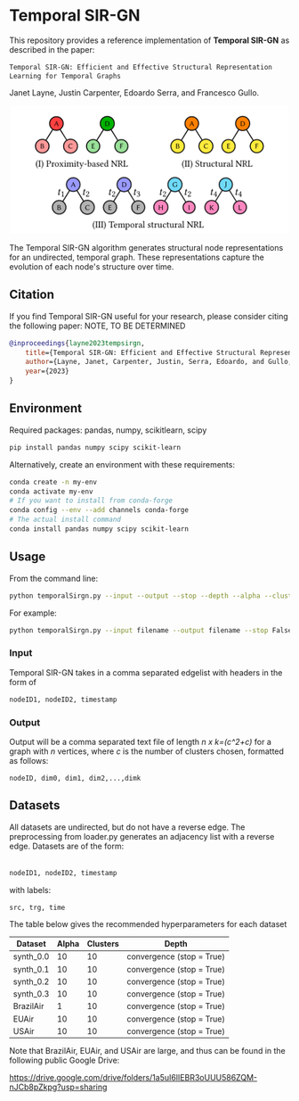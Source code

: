 # Temporal SIR-GN


This repository provides a reference implementation of **Temporal SIR-GN** as described in the paper:

    Temporal SIR-GN: Efficient and Effective Structural Representation Learning for Temporal Graphs

Janet Layne, Justin Carpenter, Edoardo Serra, and Francesco Gullo.

<p align="center"><img src="figs/temporalstructure.png" width="500"/></p>


The Temporal SIR-GN algorithm generates structural node representations for an undirected, temporal graph. These representations capture the evolution of each node's structure over time. 

## Citation
If you find Temporal SIR-GN useful for your research, please consider citing the following paper: NOTE, TO BE DETERMINED
```bibtex
@inproceedings{layne2023tempsirgn,
	title={Temporal SIR-GN: Efficient and Effective Structural Representation Learning for Temporal Graphs},
	author={Layne, Janet, Carpenter, Justin, Serra, Edoardo, and Gullo, Francesco},
	year={2023}
}
```

## Environment
Required packages: pandas, numpy, scikitlearn, scipy
```bash
pip install pandas numpy scipy scikit-learn

```  
Alternatively, create an environment with these requirements:
```bash
conda create -n my-env
conda activate my-env
# If you want to install from conda-forge
conda config --env --add channels conda-forge
# The actual install command
conda install pandas numpy scipy scikit-learn

```


## Usage
From the command line:
```bash
python temporalSirgn.py --input --output --stop --depth --alpha --clusters  
``` 

For example:


```bash
python temporalSirgn.py --input filename --output filename --stop False --depth 5 --alpha 10 --clusters 10 
```  

### Input
Temporal SIR-GN takes in a comma separated edgelist with headers in the form of <br>
```bash
nodeID1, nodeID2, timestamp
```

### Output

Output will be a comma separated text file of length *n x k=(c^2+c)* for a graph with *n* vertices, where *c* is the number of clusters chosen, formatted as follows: <br>
	
	nodeID, dim0, dim1, dim2,...,dimk


## Datasets
All datasets are undirected, but do not have a reverse edge. The preprocessing from loader.py generates an adjacency list with a reverse edge. Datasets are of the form:<br>
```bash

nodeID1, nodeID2, timestamp

```

with labels:<br>

    src, trg, time

The table below gives the recommended hyperparameters for each dataset

| Dataset   | Alpha    | Clusters | Depth |
|-------------|---------------------------------------------------------------------------|----------------|------------|
| synth_0.0     | 10 |    10   |   convergence (stop = True)    |
| synth_0.1  | 10 | 10     | convergence (stop = True)   |
| synth_0.2  | 10 |  10  |     convergence (stop = True)  |
| synth_0.3  |  10 |  10 |   convergence (stop = True) |
| BrazilAir |   1  |   10     |    convergence (stop = True)  |
| EUAir| 10 |   10   | convergence (stop = True)  |
| USAir   |  10 |    10     |   convergence (stop = True)  |

Note that BrazilAir, EUAir, and USAir are large, and thus can be found in the following public Google Drive: <br>

https://drive.google.com/drive/folders/1a5uI6lIEBR3oUUU586ZQM-nJCb8pZkpg?usp=sharing
